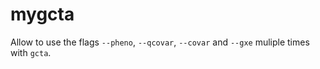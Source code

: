 # mygcta

Allow to use the flags `--pheno`, `--qcovar`, `--covar` and `--gxe` muliple times with `gcta`.
